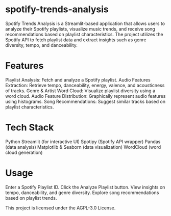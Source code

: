 # spotify-trends-analysis

Spotify Trends Analysis is a Streamlit-based application that allows users to analyze their Spotify playlists, visualize music trends, and receive song recommendations based on playlist characteristics. The project utilizes the Spotify API to fetch playlist data and extract insights such as genre diversity, tempo, and danceability.

# Features

Playlist Analysis: Fetch and analyze a Spotify playlist.
Audio Features Extraction: Retrieve tempo, danceability, energy, valence, and acousticness of tracks.
Genre & Artist Word Cloud: Visualize playlist diversity using a word cloud.
Audio Feature Distribution: Graphically represent audio features using histograms.
Song Recommendations: Suggest similar tracks based on playlist characteristics.

# Tech Stack

Python
Streamlit (for interactive UI)
Spotipy (Spotify API wrapper)
Pandas (data analysis)
Matplotlib & Seaborn (data visualization)
WordCloud (word cloud generation)

# Usage

Enter a Spotify Playlist ID.
Click the Analyze Playlist button.
View insights on tempo, danceability, and genre diversity.
Explore song recommendations based on playlist trends.

This project is licensed under the AGPL-3.0 License.
